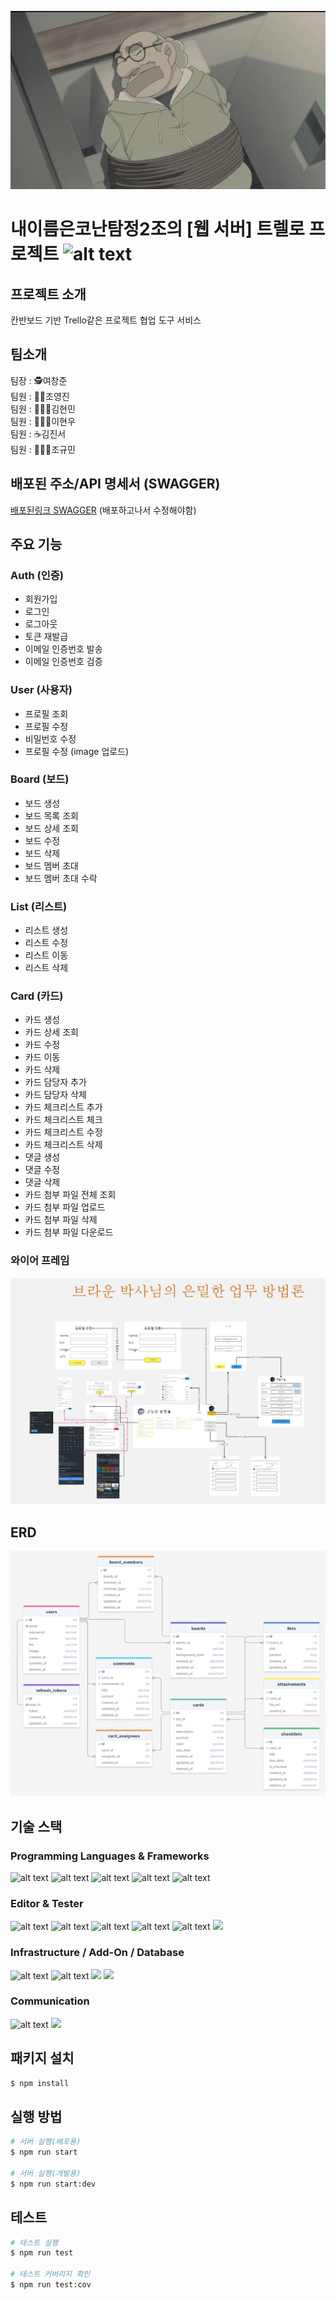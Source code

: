 <p align="center">
  <img src="brown.png" alt="Sample Image">
</p>

# 내이름은코난탐정2조의 [웹 서버] 트렐로 프로젝트 ![alt text](https://ziadoua.github.io/m3-Markdown-Badges/badges/Trello/trello1.svg)

## 프로젝트 소개

칸반보드 기반 Trello같은 프로젝트 협업 도구 서비스

## 팀소개

팀장 : 🕵️여창준<br>
팀원 : 🕵🏻조영진<br>
팀원 : 🕵🏼‍♀️김현민<br>
팀원 : 🕵🏼‍♀️이현우<br>
팀원 : ☕김진서<br>
팀원 : 🕵🏿‍♂️조규민

## 배포된 주소/API 명세서 (SWAGGER)

[배포된링크 SWAGGER](https://ginger-sparta.duckdns.org/api) (배포하고나서 수정해야함)

## 주요 기능

### Auth (인증)

- 회원가입
- 로그인
- 로그아웃
- 토큰 재발급
- 이메일 인증번호 발송
- 이메일 인증번호 검증

### User (사용자)

- 프로필 조회
- 프로필 수정
- 비밀번호 수정
- 프로필 수정 (image 업로드)

### Board (보드)

- 보드 생성
- 보드 목록 조회
- 보드 상세 조회
- 보드 수정
- 보드 삭제
- 보드 멤버 초대
- 보드 멤버 초대 수락

### List (리스트)

- 리스트 생성
- 리스트 수정
- 리스트 이동
- 리스트 삭제

### Card (카드)

- 카드 생성
- 카드 상세 조회
- 카드 수정
- 카드 이동
- 카드 삭제
- 카드 담당자 추가
- 카드 담당자 삭제
- 카드 체크리스트 추가
- 카드 체크리스트 체크
- 카드 체크리스트 수정
- 카드 체크리스트 삭제
- 댓글 생성
- 댓글 수정
- 댓글 삭제
- 카드 첨부 파일 전체 조회
- 카드 첨부 파일 업로드
- 카드 첨부 파일 삭제
- 카드 첨부 파일 다운로드

### 와이어 프레임

![alt text](yframe.png)

## ERD

![alt text](ERD.png)

## 기술 스택

### Programming Languages & Frameworks

![alt text](https://ziadoua.github.io/m3-Markdown-Badges/badges/NodeJS/nodejs1.svg)
![alt text](https://ziadoua.github.io/m3-Markdown-Badges/badges/npm/npm1.svg)
![alt text](https://ziadoua.github.io/m3-Markdown-Badges/badges/NestJS/nestjs1.svg)
![alt text](https://ziadoua.github.io/m3-Markdown-Badges/badges/TypeORM/typeorm1.svg)
![alt text](https://ziadoua.github.io/m3-Markdown-Badges/badges/TypeScript/typescript1.svg)

### Editor & Tester

![alt text](https://ziadoua.github.io/m3-Markdown-Badges/badges/Git/git1.svg)
![alt text](https://ziadoua.github.io/m3-Markdown-Badges/badges/Github/github1.svg)
![alt text](https://ziadoua.github.io/m3-Markdown-Badges/badges/Jest/jest1.svg)
![alt text](https://ziadoua.github.io/m3-Markdown-Badges/badges/VisualStudioCode/visualstudiocode1.svg)
![alt text](https://ziadoua.github.io/m3-Markdown-Badges/badges/Webstorm/webstorm1.svg)
<img src="https://img.shields.io/badge/Insomnia-5849BE?style=flat-square&logo=insomnia&logoColor=white" width="120"/>

### Infrastructure / Add-On / Database

![alt text](https://ziadoua.github.io/m3-Markdown-Badges/badges/Ubuntu/ubuntu1.svg)
![alt text](https://ziadoua.github.io/m3-Markdown-Badges/badges/MySQL/mysql1.svg)
<img src="https://img.shields.io/badge/Amazon%20S3-232F3E?style=flat-square&logo=amazonaws&logoColor=white" width="110"/>
<img src="https://img.shields.io/badge/Redis-DC382D?style=flat-square&logo=redis&logoColor=white" width="87"/>

### Communication

![alt text](https://ziadoua.github.io/m3-Markdown-Badges/badges/Notion/notion1.svg)
<img src="https://img.shields.io/badge/Slack-4A154B?style=flat-square&logo=slack&logoColor=white" width="86"/>

## 패키지 설치

```bash
$ npm install
```

## 실행 방법

```bash
# 서버 실행(배포용)
$ npm run start

# 서버 실행(개발용)
$ npm run start:dev
```

## 테스트

```bash
# 테스트 실행
$ npm run test

# 테스트 커버리지 확인
$ npm run test:cov
```
